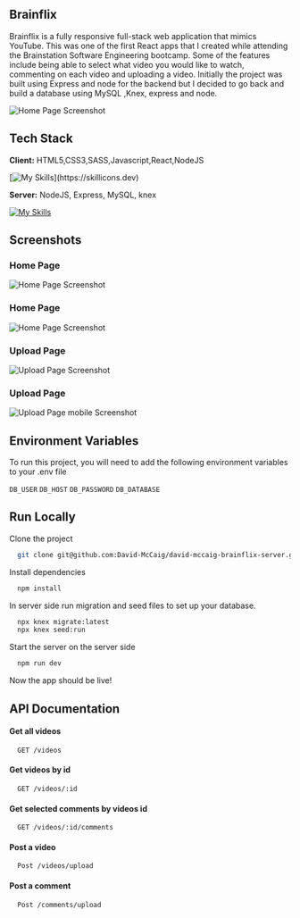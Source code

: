 ## Brainflix

Brainflix is a fully responsive full-stack web application that mimics YouTube. This was one of the first React apps that I created while attending the Brainstation Software Engineering bootcamp. Some of the features include being able to select what video you would like to watch, commenting on each video and uploading a video. Initially the project was built using Express and node for the backend but I decided to go back and build a database using MySQL ,Knex, express and node.

![Home Page Screenshot](https://res.cloudinary.com/dui1zm17r/image/upload/v1682915123/Github/Screenshot_2023-05-01_at_4.23.52_PM_adnzwe.png)

## Tech Stack

**Client:** 
HTML5,CSS3,SASS,Javascript,React,NodeJS

[![My Skills](https://skillicons.dev/icons?i=js,html,css,sass,react,nodejs,)](https://skillicons.dev)

**Server:**
NodeJS, Express, MySQL, knex

[![My Skills](https://skillicons.dev/icons?i=nodejs,express,mysql)](https://skillicons.dev)

## Screenshots

### Home Page
![Home Page Screenshot](https://res.cloudinary.com/dui1zm17r/image/upload/v1682915123/Github/Screenshot_2023-05-01_at_4.23.52_PM_adnzwe.png)

### Home Page
![Home Page Screenshot](https://res.cloudinary.com/dui1zm17r/image/upload/v1682915123/Github/Screenshot_2023-05-01_at_4.24.12_PM_ac5jax.png)

### Upload Page
![Upload Page Screenshot](https://res.cloudinary.com/dui1zm17r/image/upload/v1682915571/Github/Screenshot_2023-05-01_at_4.29.59_PM_cir99l.png)

### Upload Page
![Upload Page mobile Screenshot](https://res.cloudinary.com/dui1zm17r/image/upload/v1682915578/Github/Screenshot_2023-05-01_at_4.24.50_PM_yxkkog.png)

## Environment Variables

To run this project, you will need to add the following environment variables to your .env file

`DB_USER`
`DB_HOST`
`DB_PASSWORD`
`DB_DATABASE`

## Run Locally

Clone the project

```bash
  git clone git@github.com:David-McCaig/david-mccaig-brainflix-server.git for back end
```

Install dependencies

```bash
  npm install 
```

In server side 
run migration and seed files to set up your database.

```bash
  npx knex migrate:latest 
  npx knex seed:run 
```
Start the server on the server side 

```bash
  npm run dev 
```

Now the app should be live! 

## API Documentation


#### Get all videos

```
  GET /videos
```

#### Get videos by id

```
  GET /videos/:id
```

#### Get selected comments by videos id

```
  GET /videos/:id/comments
```

#### Post a video

```
  Post /videos/upload
```

#### Post a comment

```
  Post /comments/upload
```
